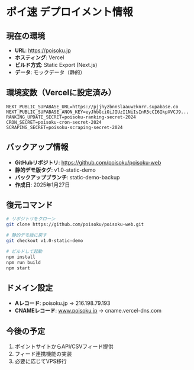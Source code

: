 # ポイ速 デプロイメント情報

## 現在の環境
- **URL**: https://poisoku.jp
- **ホスティング**: Vercel
- **ビルド方式**: Static Export (Next.js)
- **データ**: モックデータ（静的）

## 環境変数（Vercelに設定済み）
```
NEXT_PUBLIC_SUPABASE_URL=https://pjjhyzbnnslaauwzknrr.supabase.co
NEXT_PUBLIC_SUPABASE_ANON_KEY=eyJhbGciOiJIUzI1NiIsInR5cCI6IkpXVCJ9...
RANKING_UPDATE_SECRET=poisoku-ranking-secret-2024
CRON_SECRET=poisoku-cron-secret-2024
SCRAPING_SECRET=poisoku-scraping-secret-2024
```

## バックアップ情報
- **GitHubリポジトリ**: https://github.com/poisoku/poisoku-web
- **静的デモ版タグ**: v1.0-static-demo
- **バックアップブランチ**: static-demo-backup
- **作成日**: 2025年1月27日

## 復元コマンド
```bash
# リポジトリをクローン
git clone https://github.com/poisoku/poisoku-web.git

# 静的デモ版に戻す
git checkout v1.0-static-demo

# ビルドして起動
npm install
npm run build
npm start
```

## ドメイン設定
- **Aレコード**: poisoku.jp → 216.198.79.193
- **CNAMEレコード**: www.poisoku.jp → cname.vercel-dns.com

## 今後の予定
1. ポイントサイトからAPI/CSVフィード提供
2. フィード連携機能の実装
3. 必要に応じてVPS移行